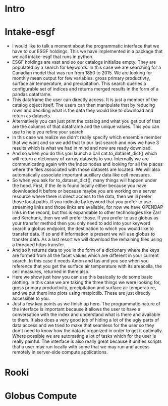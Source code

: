 # Intro

# Intake-esgf

- I would like to talk a moment about the programmatic interface that we have to our ESGF holdings. This we have implemented in a package that we call intake-esgf that runs in python.
- ESGF holdings are vast and so our catalogs initialize empty. They are populated by a search for keywords. In this case we are searching for a Canadian model that was run from 1850 to 2015. We are looking for monthly mean output for few variables: gross primary productivty, surface air temperature, and precipitation. This search queries a configurable set of indices and returns merged results in the form of a pandas dataframe.
- This dataframe the user can directly access. It is just a member of the catalog object itself. The users can then manipulate that by reducing rows and deciding what is the data they would like to download and return as datasets.
- Alternatively you can just print the catalog and what you get out of that are the columns of that dataframe and the unique values. This you can use to help you refine your search. 
- In this case we realize we didn't really specify which ensemble member that we want and so we add that to our last search and now we have 3 results which is what we had in mind and now are ready download.
- And so when you do this you launch a call cat.to_dataset_dict() which will return a dictionary of xarray datasets to you. Internally we are communicating again with the index nodes and looking for all the places where the files associated with those datasets are located. We will also automatically associate important auxillary data like cell measures.
- So when you ask for to_dataset_dict(), many things will happen under the hood. First, if the ile is found locally either because you have downloaded it before or because maybe you are working on a server resource where there is direct access to the data, then we ill prefer those local paths. If you indicate by keyword that you prefer to use streaming links and those links are available, for now we have OPENDAP links in the record, but this is expandable to other technologies like Zarr and Kerchunk, then we will prefer those. If you prefer to use globus as your transfer method then you only need to add into your keyword search a globus endpoint, the destination to which you would like to transfer data. If so and if information is present we will use globus to transfer data. As a last resort we will download the remaining files using a threaded https transfer.
- And so it returns data to you in the form of a dictionary where the keys are formed from all the facet values which are different in your current search. In this case it needs Amon and tas and you see when you reference that you get the surface air temperature with its areacella, the cell measures, returned in there also.
- Here we show just how you can use this basically to do some basic plotting. In this case we are taking the three things we were looking for, gross primary productivity, precipitation and surface air temperature, and we put them into plots using matplotlib. These are just directly accessible to you.
- Just a few key points as we finish up here. The programmatic nature of the interface is important because it allows the user to have a conversation with the index and understand what is there and available to them. It also does a very good job of hiding a lot of the ugly parts of data access and we tried to make that seamless for the user so they don't need to know how the data is organized in order to get it optimally. Where possible we are automating a lot of tasks which for the user is really painful. The interface is also really great because it unifies scripts that a user may run locally with some that we may run and access remotely in server-side compute applications.

# Rooki

# Globus Compute